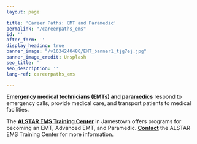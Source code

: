 ```yaml
---
layout: page

title: 'Career Paths: EMT and Paramedic'
permalink: "/careerpaths_ems"
id: ''
after_form: ''
display_heading: true
banner_image: "/v1634240480/EMT_banner1_tjg7ej.jpg"
banner_image_credit: Unsplash
seo_title: ''
seo_description: ''
lang-ref: careerpaths_ems

---
```

[**Emergency medical technicians (EMTs) and paramedics**](https://www.health.ny.gov/professionals/ems/) respond to emergency calls, provide medical care, and transport patients to medical facilities.

The [**ALSTAR EMS Training Center**](http://www.wcaservices.com/index.php/training-center) in Jamestown offers programs for becoming an EMT, Advanced EMT, and Paramedic.  [**Contact**](https://www.facebook.com/AlstarEMS/) the ALSTAR EMS Training Center for more information.